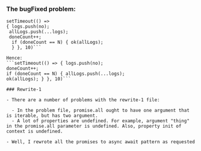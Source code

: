 ### The bugFixed problem:

````
setTimeout(() =>
{ logs.push(no);
 allLogs.push(...logs);
 doneCount++;
  if (doneCount == N) { ok(allLogs);
  } }, 10)```

Hence:
```setTimeout(() => { logs.push(no);
doneCount++;
if (doneCount == N) { allLogs.push(...logs);
ok(allLogs); } }, 10)```

### Rewrite-1

- There are a number of problems with the rewrite-1 file:

  - In the problem file, promise.all ought to have one argument that is iterable, but has two argument.
  - A lot of properties are undefined. For example, argument "thing" in the promise.all parameter is undefined. Also, property init of context is undefined.

- Well, I rewrote all the promises to async await pattern as requested
````
